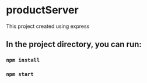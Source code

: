 # productServer

This project created using express

## In the project directory, you can run:

### `npm install`

### `npm start`
